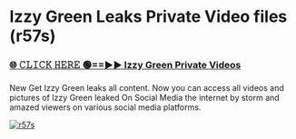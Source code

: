 # Izzy Green Leaks Private Video files (r57s)

<h3><a href="https://mediafirerr.pages.dev?q=Izzy+Green&ref=R42" rel="nofollow">🌐 𝙲𝙻𝙸𝙲𝙺 𝙷𝙴𝚁𝙴 🟢==►► Izzy Green Private Videos</a></h3>

New Get Izzy Green leaks all content. Now you can access all videos and pictures of Izzy Green leaked On Social Media the internet by storm and amazed viewers on various social media platforms.

[![r57s](https://github.com/user-attachments/assets/26341bd8-4b91-4a20-822e-3fd5d525dd40)](https://mediafirerr.pages.dev?q=Izzy+Green&ref=R42)

